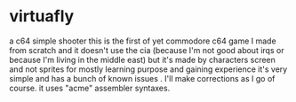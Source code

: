# virtuafly
a c64 simple shooter 
this is the first of yet commodore c64 game I made from scratch 
and it doesn't use the cia (because I'm not good about irqs or because I'm living in the middle east) 
but it's made by characters screen and not sprites for mostly learning purpose 
and gaining experience it's very simple and has a bunch of known issues .
I'll make corrections as I go of course.
it uses "acme" assembler syntaxes.
 
